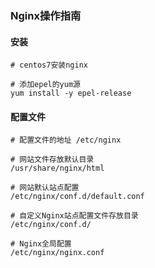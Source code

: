 ### Nginx操作指南

#### 安装

```shell
# centos7安装nginx

# 添加epel的yum源
yum install -y epel-release
```

#### 配置文件

```shell
# 配置文件的地址 /etc/nginx

# 网站文件存放默认目录
/usr/share/nginx/html

# 网站默认站点配置
/etc/nginx/conf.d/default.conf

# 自定义Nginx站点配置文件存放目录
/etc/nginx/conf.d/

# Nginx全局配置
/etc/nginx/nginx.conf
```

